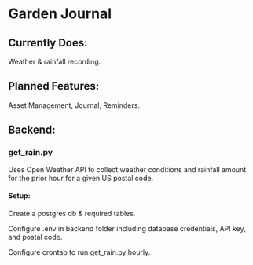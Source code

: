 # Garden Journal

## Currently Does:
Weather & rainfall recording.

## Planned Features:
Asset Management, Journal, Reminders. 

## Backend:

### get_rain.py 
Uses Open Weather API to collect weather conditions and rainfall amount for the prior hour for a given US postal code.

#### Setup:
  Create a postgres db & required tables.

  Configure .env in backend folder including database credentials, API key, and postal code. 

  Configure crontab to run get_rain.py hourly.
